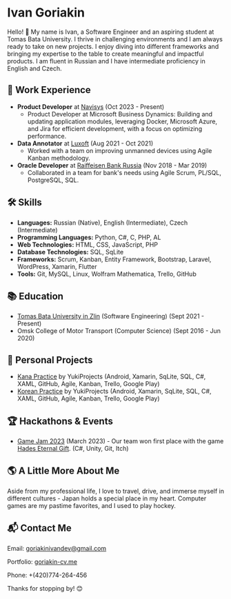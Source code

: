<!DOCTYPE html>
<html>
<body>
    <h1>Ivan Goriakin</h1>
    <p>Hello! 👋 My name is Ivan, a Software Engineer and an aspiring student at Tomas Bata University. I thrive in challenging environments and I am always ready to take on new projects. I enjoy diving into different frameworks and bringing my expertise to the table to create meaningful and impactful products. I am fluent in Russian and I have intermediate proficiency in English and Czech.</p>
    <h2>🔭 Work Experience</h2>
    <ul>
        <li><b>Product Developer</b> at <a href="(https://www.navisys.cz">Navisys</a> (Oct 2023 - Present)
            <ul>
                <li>Product Developer at Microsoft Business Dynamics: Building and updating application modules, leveraging Docker, Microsoft Azure, and Jira for efficient development, with a focus on optimizing performance.</li>
            </ul>
        </li>
        <li><b>Data Annotator</b> at <a href="https://www.luxoft.com">Luxoft</a> (Aug 2021 - Oct 2021)
            <ul>
                <li>Worked with a team on improving unmanned devices using Agile Kanban methodology.</li>
            </ul>
        </li>
        <li><b>Oracle Developer</b> at <a href="https://www.raiffeisen.ru/en/">Raiffeisen Bank Russia</a> (Nov 2018 - Mar 2019)
            <ul>
                <li>Collaborated in a team for bank's needs using Agile Scrum, PL/SQL, PostgreSQL, SQL.</li>
            </ul>
        </li>
    </ul>
    <h2>🛠️ Skills</h2>
      <ul>
        <li><strong>Languages:</strong> Russian (Native), English (Intermediate), Czech (Intermediate)</li>
        <li><strong>Programming Languages:</strong> Python, C#, C, PHP, AL</li>
        <li><strong>Web Technologies:</strong> HTML, CSS, JavaScript, PHP</li>
        <li><strong>Database Technologies:</strong> SQL, SqLite</li>
        <li><strong>Frameworks:</strong> Scrum, Kanban, Entity Framework, Bootstrap, Laravel, WordPress, Xamarin, Flutter</li>
        <li><strong>Tools:</strong> Git, MySQL, Linux, Wolfram Mathematica, Trello, GitHub</li>
      </ul>
    <h2>📚 Education</h2>
    <ul>
        <li><a href="https://www.utb.cz/en/">Tomas Bata University in Zlin</a> (Software Engineering) (Sept 2021 - Present)</li>
        <li>Omsk College of Motor Transport (Computer Science) (Sept 2016 - Jun 2020)</li>
    </ul>
    <h2>🚀 Personal Projects</h2>
    <ul>
        <li><a href="https://play.google.com/store/apps/details?id=com.yukiprojects.kanapractices">Kana Practice</a> by YukiProjects (Android, Xamarin, SqLite, SQL, C#, XAML, GitHub, Agile, Kanban, Trello, Google Play)</li>
        <li><a href="https://play.google.com/store/apps/details?id=com.yukiprojects.koreanproject">Korean Practice</a> by YukiProjects (Android, Xamarin, SqLite, SQL, C#, XAML, GitHub, Agile, Kanban, Trello, Google Play)</li>
    </ul>
    <h2>🏆 Hackathons & Events</h2>
    <ul>
        <li><a href="https://visiongame.cz/studio/game-jam-zlin-2023/">Game Jam 2023</a> (March 2023) - Our team won first place with the game <a href="https://chetsoff.itch.io/hades-eternal-gift">Hades Eternal Gift</a>. (C#, Unity, Git, Itch)</li>
    </ul>
    <h2>🌎 A Little More About Me</h2>
    <p>Aside from my professional life, I love to travel, drive, and immerse myself in different cultures - Japan holds a special place in my heart. Computer games are my pastime favorites, and I used to play hockey.</p>
    <h2>📬 Contact Me</h2>
    <p>Email: <a href="mailto:goriakinivandev@gmail.com">goriakinivandev@gmail.com</a></p>
    <p>Portfolio: <a href="https://santavc.github.io/goriakin-cv.me/">goriakin-cv.me</a></p>
    <p>Phone: +(420)774-264-456</p>
    <p>Thanks for stopping by! 😊</p>
</body>
</html>
